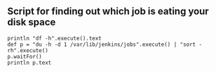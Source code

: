 Script for finding out which job is eating your disk space
----------------------------------------------------------

```
println "df -h".execute().text
def p = "du -h -d 1 /var/lib/jenkins/jobs".execute() | "sort -rh".execute()
p.waitFor()
println p.text
```
